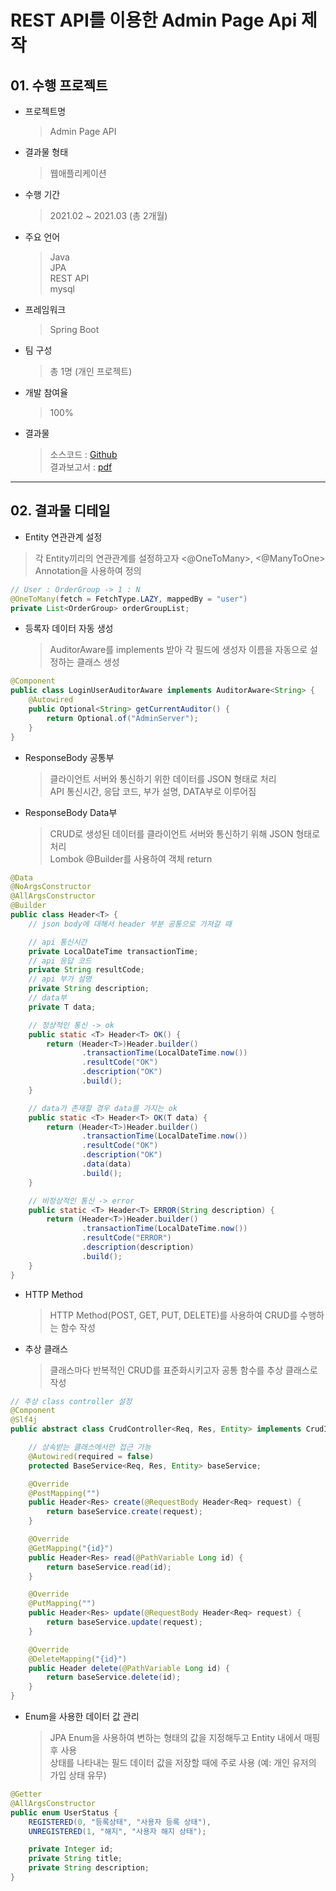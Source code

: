 # REST API를 이용한 Admin Page Api 제작

## 01. 수행 프로젝트

- 프로젝트명

  > Admin Page API

- 결과물 형태

  > 웹애플리케이션

- 수행 기간

  > 2021.02 ~ 2021.03 (총 2개월)

- 주요 언어

  > Java<br>
  > JPA<br>
  > REST API<br>
  > mysql

- 프레임워크

  > Spring Boot

- 팀 구성

  > 총 1명 (개인 프로젝트)

- 개발 참여율

  > 100%

- 결과물

  > 소스코드 : [Github](https://github.com/dhdbswl/RESTful_AdminPage)<br>
  > 결과보고서 : [pdf](https://drive.google.com/file/d/1YzgT8xBnfnDl4Wx6kAIzSH6NnObdR0IR/view?usp=sharing)

---

## 02. 결과물 디테일

- Entity 연관관계 설정

> 각 Entity끼리의 연관관계를 설정하고자 <@OneToMany>, <@ManyToOne> Annotation을 사용하여 정의

```java
// User : OrderGroup -> 1 : N
@OneToMany(fetch = FetchType.LAZY, mappedBy = "user")
private List<OrderGroup> orderGroupList;
```

- 등록자 데이터 자동 생성

  > AuditorAware를 implements 받아 각 필드에 생성자 이름을 자동으로 설정하는 클래스 생성

```java
@Component
public class LoginUserAuditorAware implements AuditorAware<String> {
    @Autowired
    public Optional<String> getCurrentAuditor() {
        return Optional.of("AdminServer");
    }
}
```

- ResponseBody 공통부

  > 클라이언트 서버와 통신하기 위한 데이터를 JSON 형태로 처리<br>
  > API 통신시간, 응답 코드, 부가 설명, DATA부로 이루어짐<br>

- ResponseBody Data부

  > CRUD로 생성된 데이터를 클라이언트 서버와 통신하기 위해 JSON 형태로 처리<br>
  > Lombok @Builder를 사용하여 객체 return

```java
@Data
@NoArgsConstructor
@AllArgsConstructor
@Builder
public class Header<T> {
    // json body에 대해서 header 부분 공통으로 가져갈 때

    // api 통신시간
    private LocalDateTime transactionTime;
    // api 응답 코드
    private String resultCode;
    // api 부가 설명
    private String description;
    // data부
    private T data;

    // 정상적인 통신 -> ok
    public static <T> Header<T> OK() {
        return (Header<T>)Header.builder()
                .transactionTime(LocalDateTime.now())
                .resultCode("OK")
                .description("OK")
                .build();
    }

    // data가 존재할 경우 data를 가지는 ok
    public static <T> Header<T> OK(T data) {
        return (Header<T>)Header.builder()
                .transactionTime(LocalDateTime.now())
                .resultCode("OK")
                .description("OK")
                .data(data)
                .build();
    }

    // 비정상적인 통신 -> error
    public static <T> Header<T> ERROR(String description) {
        return (Header<T>)Header.builder()
                .transactionTime(LocalDateTime.now())
                .resultCode("ERROR")
                .description(description)
                .build();
    }
}
```

- HTTP Method

  > HTTP Method(POST, GET, PUT, DELETE)를 사용하여 CRUD를 수행하는 함수 작성

- 추상 클래스

  > 클래스마다 반복적인 CRUD를 표준화시키고자 공통 함수를 추상 클래스로 작성

```java
// 추상 class controller 설정
@Component
@Slf4j
public abstract class CrudController<Req, Res, Entity> implements CrudInterface<Req, Res> {

    // 상속받는 클래스에서만 접근 가능
    @Autowired(required = false)
    protected BaseService<Req, Res, Entity> baseService;

    @Override
    @PostMapping("")
    public Header<Res> create(@RequestBody Header<Req> request) {
        return baseService.create(request);
    }

    @Override
    @GetMapping("{id}")
    public Header<Res> read(@PathVariable Long id) {
        return baseService.read(id);
    }

    @Override
    @PutMapping("")
    public Header<Res> update(@RequestBody Header<Req> request) {
        return baseService.update(request);
    }

    @Override
    @DeleteMapping("{id}")
    public Header delete(@PathVariable Long id) {
        return baseService.delete(id);
    }
}
```

- Enum을 사용한 데이터 값 관리

  > JPA Enum을 사용하여 변하는 형태의 값을 지정해두고 Entity 내에서 매핑 후 사용<br>
  > 상태를 나타내는 필드 데이터 값을 저장할 때에 주로 사용 (예: 개인 유저의 가입 상태 유무)

```java
@Getter
@AllArgsConstructor
public enum UserStatus {
    REGISTERED(0, "등록상태", "사용자 등록 상태"),
    UNREGISTERED(1, "해지", "사용자 해지 상태");

    private Integer id;
    private String title;
    private String description;
}
```

